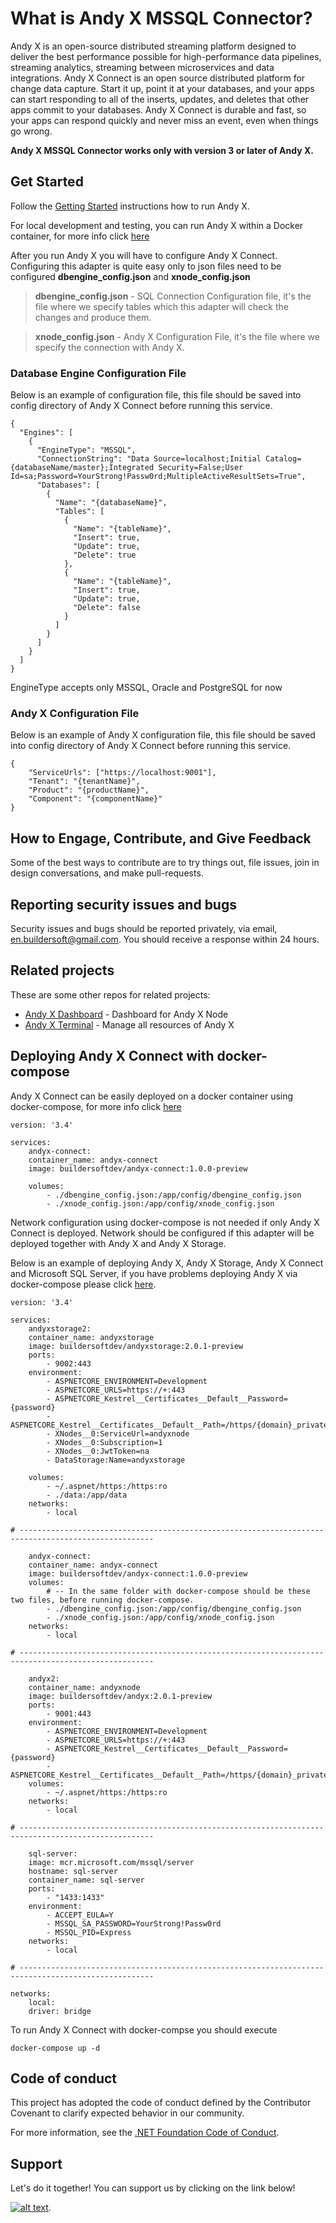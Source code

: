 What is Andy X MSSQL Connector?
============

Andy X is an open-source distributed streaming platform designed to deliver the best performance possible for high-performance data pipelines, streaming analytics, streaming between microservices and data integrations. Andy X Connect is an open source distributed platform for change data capture. Start it up, point it at your databases, and your apps can start responding to all of the inserts, updates, and deletes that other apps commit to your databases. Andy X Connect is durable and fast, so your apps can respond quickly and never miss an event, even when things go wrong.

<b>Andy X MSSQL Connector works only with version 3 or later of Andy X.</b>

## Get Started

Follow the [Getting Started](https://andyx.azurewebsites.net/) instructions how to run Andy X.

For local development and testing, you can run Andy X within a Docker container, for more info click [here](https://hub.docker.com/u/buildersoftdev)

After you run Andy X you will have to configure Andy X Connect. Configuring this adapter is quite easy only to json files need to be configured <b>dbengine_config.json</b> and <b>xnode_config.json</b>
> <b>dbengine_config.json</b> - SQL Connection Configuration file, it's the file where we specify tables which this adapter will check the changes and produce them.

> <b>xnode_config.json</b> - Andy X Configuration File, it's the file where we specify the connection with Andy X.

### Database Engine Configuration File
Below is an example of configuration file, this file should be saved into config directory of Andy X Connect before running this service.

	{
	  "Engines": [
	    {
	      "EngineType": "MSSQL",
	      "ConnectionString": "Data Source=localhost;Initial Catalog={databaseName/master};Integrated Security=False;User Id=sa;Password=YourStrong!Passw0rd;MultipleActiveResultSets=True",
	      "Databases": [
	        {
	          "Name": "{databaseName}",
	          "Tables": [
	            {
	              "Name": "{tableName}",
	              "Insert": true,
	              "Update": true,
	              "Delete": true
	            },
	            {
	              "Name": "{tableName}",
	              "Insert": true,
	              "Update": true,
	              "Delete": false
	            }
	          ]
	        }
	      ]
	    }
	  ]
	}
EngineType accepts only MSSQL, Oracle and PostgreSQL for now

### Andy X Configuration File
Below is an example of Andy X configuration file, this file should be saved into config directory of Andy X Connect before running this service.

	{
		"ServiceUrls": ["https://localhost:9001"],
		"Tenant": "{tenantName}",
		"Product": "{productName}",
		"Component": "{componentName}"
	}

## How to Engage, Contribute, and Give Feedback

Some of the best ways to contribute are to try things out, file issues, join in design conversations,
and make pull-requests.

## Reporting security issues and bugs

Security issues and bugs should be reported privately, via email, en.buildersoft@gmail.com. You should receive a response within 24 hours.

## Related projects

These are some other repos for related projects:

* [Andy X Dashboard](https://github.com/buildersoftdev/andyxdashboard) - Dashboard for Andy X Node
* [Andy X Terminal](https://github.com/buildersoftdev/andyxterminal) - Manage all resources of Andy X

## Deploying Andy X Connect with docker-compose

Andy X Connect can be easily deployed on a docker container using docker-compose, for more info click [here](https://hub.docker.com/r/buildersoftdev/andyx-connect)

    version: '3.4'
    
    services:
        andyx-connect:
        container_name: andyx-connect
        image: buildersoftdev/andyx-connect:1.0.0-preview
    
        volumes:
            - ./dbengine_config.json:/app/config/dbengine_config.json
            - ./xnode_config.json:/app/config/xnode_config.json

Network configuration using docker-compose is not needed if only Andy X Connect is deployed. Network should be configured if this adapter will be deployed together with Andy X and Andy X Storage.

Below is an example of deploying Andy X, Andy X Storage, Andy X Connect and Microsoft SQL Server, if you have problems deploying Andy X via docker-compose please click [here](https://hub.docker.com/r/buildersoftdev/andyx).

	version: '3.4'
	
	services:
		andyxstorage2:
		container_name: andyxstorage
		image: buildersoftdev/andyxstorage:2.0.1-preview
		ports:
			- 9002:443
		environment:
			- ASPNETCORE_ENVIRONMENT=Development
			- ASPNETCORE_URLS=https://+:443
			- ASPNETCORE_Kestrel__Certificates__Default__Password={password}
			- ASPNETCORE_Kestrel__Certificates__Default__Path=/https/{domain}_private_key.pfx
			- XNodes__0:ServiceUrl=andyxnode
			- XNodes__0:Subscription=1
			- XNodes__0:JwtToken=na
			- DataStorage:Name=andyxstorage
	
		volumes:
			- ~/.aspnet/https:/https:ro
			- ./data:/app/data
		networks:
			- local
	
	# ----------------------------------------------------------------------------------------------------
	
		andyx-connect:
		container_name: andyx-connect
		image: buildersoftdev/andyx-connect:1.0.0-preview
		volumes:
            # -- In the same folder with docker-compose should be these two files, before running docker-compose. 
			- ./dbengine_config.json:/app/config/dbengine_config.json
			- ./xnode_config.json:/app/config/xnode_config.json
		networks:
			- local
	
	# ----------------------------------------------------------------------------------------------------
		
		andyx2:
		container_name: andyxnode
		image: buildersoftdev/andyx:2.0.1-preview
		ports:
			- 9001:443
		environment:
			- ASPNETCORE_ENVIRONMENT=Development
			- ASPNETCORE_URLS=https://+:443
			- ASPNETCORE_Kestrel__Certificates__Default__Password={password}
			- ASPNETCORE_Kestrel__Certificates__Default__Path=/https/{domain}_private_key.pfx
		volumes:
			- ~/.aspnet/https:/https:ro
		networks:
			- local
	
	# ----------------------------------------------------------------------------------------------------
			
		sql-server:
		image: mcr.microsoft.com/mssql/server
		hostname: sql-server
		container_name: sql-server
		ports:
			- "1433:1433"
		environment:
			- ACCEPT_EULA=Y
			- MSSQL_SA_PASSWORD=YourStrong!Passw0rd
			- MSSQL_PID=Express
		networks:
			- local
			
	# ----------------------------------------------------------------------------------------------------
	
	networks:
		local:
		driver: bridge

To run Andy X Connect with docker-compse you should execute 

    docker-compose up -d

## Code of conduct

This project has adopted the code of conduct defined by the Contributor Covenant to clarify expected behavior in our community.

For more information, see the [.NET Foundation Code of Conduct](https://dotnetfoundation.org/code-of-conduct).

## Support
Let's do it together! You can support us by clicking on the link below!

[![alt text](https://img.buymeacoffee.com/api/?url=aHR0cHM6Ly9pbWcuYnV5bWVhY29mZmVlLmNvbS9hcGkvP3VybD1hSFIwY0hNNkx5OWpaRzR1WW5WNWJXVmhZMjltWm1WbExtTnZiUzkxY0d4dllXUnpMM0J5YjJacGJHVmZjR2xqZEhWeVpYTXZNakF5TVM4d09DOWxObVUwTkRWaU1UVXhPVGRqWm1JNFlXWTVZalV5TWpjek5qSXlaV05rTnk1d2JtYz0mc2l6ZT0zMDAmbmFtZT1BbmR5K1g=&creator=Andy+X&is_creating=free%20and%20open%20source%20Distributed%20Streaming%20Platform&design_code=1&design_color=%2379D6B5&slug=buildersoft)](https://www.buymeacoffee.com/buildersoft).

